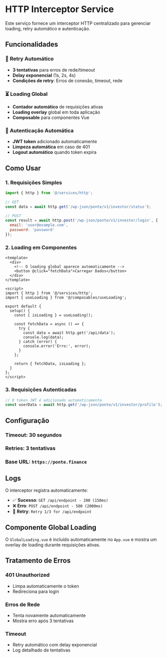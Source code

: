# HTTP Interceptor Service

Este serviço fornece um interceptor HTTP centralizado para gerenciar loading, retry automático e autenticação.

## Funcionalidades

### 🔄 **Retry Automático**
- **3 tentativas** para erros de rede/timeout
- **Delay exponencial** (1s, 2s, 4s)
- **Condições de retry**: Erros de conexão, timeout, rede

### ⏳ **Loading Global**
- **Contador automático** de requisições ativas
- **Loading overlay** global em toda aplicação
- **Composable** para componentes Vue

### 🔐 **Autenticação Automática**
- **JWT token** adicionado automaticamente
- **Limpeza automática** em caso de 401
- **Logout automático** quando token expira

## Como Usar

### 1. **Requisições Simples**
```javascript
import { http } from '@/services/http';

// GET
const data = await http.get('/wp-json/ponte/v1/investor/status');

// POST
const result = await http.post('/wp-json/ponte/v1/investor/login', {
  email: 'user@example.com',
  password: 'password'
});
```

### 2. **Loading em Componentes**
```vue
<template>
  <div>
    <!-- O loading global aparece automaticamente -->
    <button @click="fetchData">Carregar Dados</button>
  </div>
</template>

<script>
import { http } from '@/services/http';
import { useLoading } from '@/composables/useLoading';

export default {
  setup() {
    const { isLoading } = useLoading();
    
    const fetchData = async () => {
      try {
        const data = await http.get('/api/data');
        console.log(data);
      } catch (error) {
        console.error('Erro:', error);
      }
    };
    
    return { fetchData, isLoading };
  }
};
</script>
```

### 3. **Requisições Autenticadas**
```javascript
// O token JWT é adicionado automaticamente
const userData = await http.get('/wp-json/ponte/v1/investor/profile');
```

## Configuração

### **Timeout**: 30 segundos
### **Retries**: 3 tentativas
### **Base URL**: `https://ponte.finance`

## Logs

O interceptor registra automaticamente:
- ✅ **Sucesso**: `GET /api/endpoint - 200 (150ms)`
- ❌ **Erro**: `POST /api/endpoint - 500 (2000ms)`
- 🔄 **Retry**: `Retry 1/3 for /api/endpoint`

## Componente Global Loading

O `GlobalLoading.vue` é incluído automaticamente no `App.vue` e mostra um overlay de loading durante requisições ativas.

## Tratamento de Erros

### **401 Unauthorized**
- Limpa automaticamente o token
- Redireciona para login

### **Erros de Rede**
- Tenta novamente automaticamente
- Mostra erro após 3 tentativas

### **Timeout**
- Retry automático com delay exponencial
- Log detalhado de tentativas
